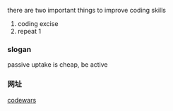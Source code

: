 there are two important things to improve coding skills
1. coding excise
2. repeat 1 
### slogan
passive uptake is cheap, be active
### 网址
[codewars](https://www.codewars.com/)